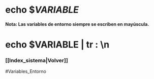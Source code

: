 # echo $*VARIABLE*
#### Nota: Las variables de entorno siempre se escriben en mayúscula.
# echo $VARIABLE | tr : \\n
### [[Index_sistema|Volver]]

#Variables_Entorno 